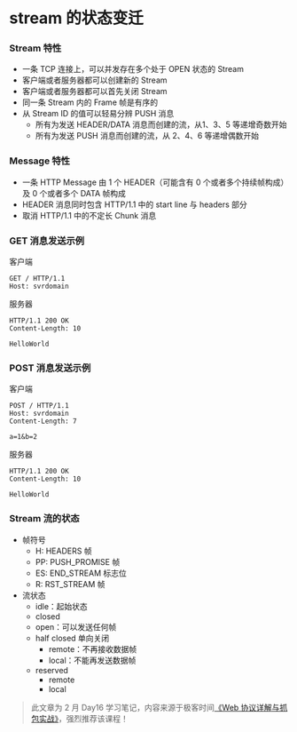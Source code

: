 # stream 的状态变迁

### Stream 特性

* 一条 TCP 连接上，可以并发存在多个处于 OPEN 状态的 Stream
* 客户端或者服务器都可以创建新的 Stream
* 客户端或者服务器都可以首先关闭 Stream
* 同一条 Stream 内的 Frame 帧是有序的
* 从 Stream ID 的值可以轻易分辨 PUSH 消息
  - 所有为发送 HEADER/DATA 消息而创建的流，从1、3、5 等递增奇数开始
  - 所有为发送 PUSH 消息而创建的流，从 2、4、6 等递增偶数开始

### Message 特性

* 一条 HTTP Message 由 1 个 HEADER（可能含有 0 个或者多个持续帧构成） 及 0 个或者多个 DATA 帧构成
* HEADER 消息同时包含 HTTP/1.1 中的 start line 与 headers 部分
* 取消 HTTP/1.1 中的不定长 Chunk 消息

### GET 消息发送示例

客户端

```
GET / HTTP/1.1
Host: svrdomain
```

服务器

```
HTTP/1.1 200 OK
Content-Length: 10

HelloWorld
```

### POST 消息发送示例

客户端

```
POST / HTTP/1.1
Host: svrdomain
Content-Length: 7

a=1&b=2
```
服务器

```
HTTP/1.1 200 OK
Content-Length: 10

HelloWorld
```

### Stream 流的状态

* 帧符号
  - H: HEADERS 帧
  - PP: PUSH_PROMISE 帧
  - ES: END_STREAM 标志位
  - R: RST_STREAM 帧
* 流状态
  - idle：起始状态
  - closed
  - open：可以发送任何帧
  - half closed 单向关闭
    - remote：不再接收数据帧
    - local：不能再发送数据帧
  - reserved
    - remote
    - local

> 此文章为 2 月 Day16 学习笔记，内容来源于极客时间[《Web 协议详解与抓包实战》](http://gk.link/a/11UWp)，强烈推荐该课程！

